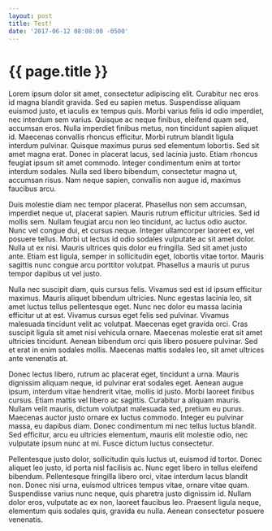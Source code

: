 ```yaml
---
layout: post
title: Test!
date: '2017-06-12 08:08:00 -0500'
---
```


{{ page.title }}
================

Lorem ipsum dolor sit amet, consectetur adipiscing elit. Curabitur nec eros id magna blandit gravida. Sed eu sapien metus. Suspendisse aliquam euismod justo, et iaculis ex tempus quis. Morbi varius felis id odio imperdiet, nec interdum sem varius. Quisque ac neque finibus, eleifend quam sed, accumsan eros. Nulla imperdiet finibus metus, non tincidunt sapien aliquet id. Maecenas convallis rhoncus efficitur. Morbi rutrum blandit ligula interdum pulvinar. Quisque maximus purus sed elementum lobortis. Sed sit amet magna erat. Donec in placerat lacus, sed lacinia justo. Etiam rhoncus feugiat ipsum sit amet commodo. Integer condimentum enim at tortor interdum sodales. Nulla sed libero bibendum, consectetur magna ut, accumsan risus. Nam neque sapien, convallis non augue id, maximus faucibus arcu.

Duis molestie diam nec tempor placerat. Phasellus non sem accumsan, imperdiet neque ut, placerat sapien. Mauris rutrum efficitur ultricies. Sed id mollis sem. Nullam feugiat arcu non leo tincidunt, ac luctus odio auctor. Nunc vel congue dui, et cursus neque. Integer ullamcorper laoreet ex, vel posuere tellus. Morbi ut lectus id odio sodales vulputate ac sit amet dolor. Nulla ut ex nisi. Mauris ultrices quis dolor eu fringilla. Sed sit amet justo ante. Etiam est ligula, semper in sollicitudin eget, lobortis vitae tortor. Mauris sagittis nunc congue arcu porttitor volutpat. Phasellus a mauris ut purus tempor dapibus ut vel justo.

Nulla nec suscipit diam, quis cursus felis. Vivamus sed est id ipsum efficitur maximus. Mauris aliquet bibendum ultricies. Nunc egestas lacinia leo, sit amet luctus tellus pellentesque eget. Nunc nec dolor eu massa lacinia efficitur ut at est. Vivamus cursus eget felis sed pulvinar. Vivamus malesuada tincidunt velit ac volutpat. Maecenas eget gravida orci. Cras suscipit ligula sit amet nisi vehicula ornare. Maecenas molestie erat sit amet ultricies tincidunt. Aenean bibendum orci quis libero posuere pulvinar. Sed et erat in enim sodales mollis. Maecenas mattis sodales leo, sit amet ultrices ante venenatis at.

Donec lectus libero, rutrum ac placerat eget, tincidunt a urna. Mauris dignissim aliquam neque, id pulvinar erat sodales eget. Aenean augue ipsum, interdum vitae hendrerit vitae, mollis id justo. Morbi laoreet finibus cursus. Etiam mattis vel libero ac sagittis. Curabitur a aliquam mauris. Nullam velit mauris, dictum volutpat malesuada sed, pretium eu purus. Maecenas auctor justo ornare ex luctus commodo. Integer eu pulvinar massa, eu dapibus diam. Donec condimentum mi nec tellus luctus blandit. Sed efficitur, arcu eu ultricies elementum, mauris elit molestie odio, nec vulputate ipsum nunc at mi. Fusce dictum luctus consectetur.

Pellentesque justo dolor, sollicitudin quis luctus ut, euismod id tortor. Donec aliquet leo justo, id porta nisl facilisis ac. Nunc eget libero in tellus eleifend bibendum. Pellentesque fringilla libero orci, vitae interdum lacus blandit non. Donec nisi urna, euismod ultrices tempus vitae, ornare vitae quam. Suspendisse varius nunc neque, quis pharetra justo dignissim id. Nullam dolor eros, vulputate ac ex non, laoreet faucibus leo. Praesent ligula neque, elementum quis sodales quis, gravida eu nulla. Aenean consectetur posuere venenatis.
